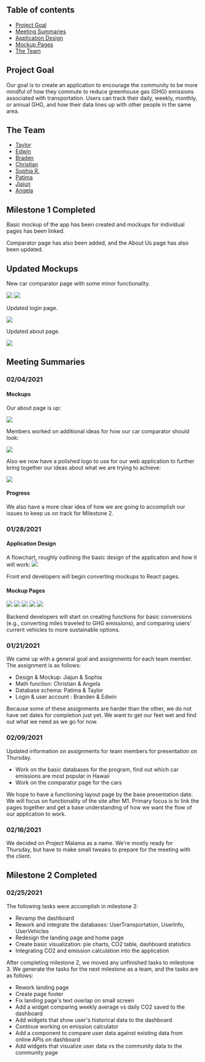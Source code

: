 ## Table of contents

* [Project Goal](#project-goal)
* [Meeting Summaries](#meeting-summaries)
* [Application Design](#application-design)
* [Mockup Pages](#mockup-pages)
* [The Team](#the-team)

## Project Goal
<p> Our goal is to create an application to encourage the community to be more mindful of how they commute to reduce greenhouse gas (GHG) emissions associated with transportation. Users can track their daily, weekly, monthly, or annual GHG, and how their data lines up with other people in the same area. </p>

## The Team

* [Taylor](https://github.com/tgabatin)
* [Edwin](https://github.com/edwin-zheng)
* [Braden](https://github.com/bradenbetz)
* [Christian](https://github.com/christianjensenv)
* [Sophia R.]()
* [Patima](https://github.com/patimapoochai)
* [Jiajun](https://github.com/JiajunK)
* [Angela](https://github.com/angcylau)

## Milestone 1 Completed
<p> Basic mockup of the app has been created and mockups for individual pages has been linked. </p>
<p> Comparator page has also been added, and the About Us page has also been updated. </p>



## Updated Mockups
<p> New car comparator page with some minor functionality. </p>
<img src="images/comparator1.PNG">
<img src="images/comparator2.PNG">
<p> Updated login page. </p>
<img src="images/login.PNG">
<p> Updated about page. </p>
<img src="images/about.PNG">

## Meeting Summaries

### 02/04/2021

#### Mockups
<p>Our about page is up:</p>
<img src="images/about-page.png">

<p>Members worked on additional ideas for how our car comparator should look:</p>
<img src="images/car_comparator_mock.png">


<p>Also we now have a polished logo to use for our web application to further bring together our ideas about what we are trying to achieve:</p>
<img src="images/logo.png">

#### Progress
<p>We also have a more clear idea of how we are going to accomplish our issues to keep us on track for Milestone 2.</p>

### 01/28/2021

#### Application Design
A flowchart, roughly outlining the basic design of the application and how it will work:
<img src="images/flowchart.png">

Front end developers will begin converting mockups to React pages.

#### Mockup Pages
<img src="images/screen1.png">
<img src="images/screen2.png">
<img src="images/screen3.png">
<img src="images/screen4.png">
<img src="images/screen6.png">

Backend developers will start on creating functions for basic conversions (e.g., converting miles traveled to GHG emissions), and comparing users' current vehicles to more sustainable options.

### 01/21/2021
<p> We came up with a general goal and assignments for each team member. The assignment is as follows:</p>
<ul><li> Design & Mockup: Jiajun & Sophia </li>
  <li> Math function: Christian & Angela </li>
  <li> Database schema: Patima & Taylor </li>
  <li> Login & user account : Branden & Edwin </li></ul>
<p> Because some of these assignments are harder than the other, we do not have set dates for completion just yet. We want to get our feet wet and find out what we need as we go for now. </p>

### 02/09/2021
<p> Updated information on assignments for team members for presentation on Thursday. </p>
<ul><li>Work on the basic databases for the program, find out which car emissions are most popular in Hawaii</li>
    <li> Work on the comparator page for the cars </li></ul>
<p> We hope to have a functioning layout page by the base presentation date. We will focus on functionality of the site after M1. Primary focus is to link the pages together and get a base understanding of how we want the flow of our application to work. </p>

### 02/16/2021
<p> We decided on Project Malama as a name. We're mostly ready for Thursday, but have to make small tweaks to prepare for the meeting with the client.</p>

## Milestone 2 Completed
### 02/25/2021
<p>
The following tasks were accomplish in milestone 2:
</p>

<ul>
  <li> Revamp the dashboard </li>
  <li> Rework and integrate the databases: UserTransportation, UserInfo, UserVehicles </li>
  <li> Redesign the landing page and home page </li>
  <li> Create basic visualization: pie charts, CO2 table, dashboard statistics </li>
  <li> Integrating CO2 and emission calculation into the application </li>
</ul>

<p> After completing milestone 2, we moved any unfinished tasks to milestone 3. We generate the tasks for the next milestone as a team, and the tasks are as follows:</p>

<ul>
  <li> Rework landing page </li>
  <li> Create page footer </li>
  <li> Fix landing page's text overlap on small screen </li>
  <li> Add a widget comparing weekly average vs daily CO2 saved to the dashboard </li>
  <li> Add widgets that show user's historical data to the dashboard </li>
  <li> Continue working on emission calculator </li>
  <li> Add a component to compare user data against existing data from online APIs on dashboard </li>
  <li> Add widgets that visualize user data vs the community data to the community page </li>
</ul>
